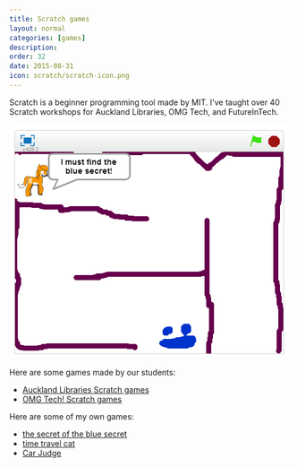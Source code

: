 ```yaml
---
title: Scratch games
layout: normal
categories: [games]
description:
order: 32
date: 2015-08-31
icon: scratch/scratch-icon.png
---
```


Scratch is a beginner programming tool made by MIT. I've taught over 40 Scratch workshops for Auckland Libraries, OMG Tech, and FutureInTech.

![Blue Secret game](blue-secret.png)

Here are some games made by our students:

* [Auckland Libraries Scratch games](https://scratch.mit.edu/studios/1362714/projects/)
* [OMG Tech! Scratch games](https://scratch.mit.edu/studios/1290284/projects/)

Here are some of my own games:

* [the secret of the blue secret](https://scratch.mit.edu/projects/23926823/)
* [time travel cat](https://scratch.mit.edu/projects/56537738/)
* [Car Judge](https://scratch.mit.edu/projects/58028814/)
